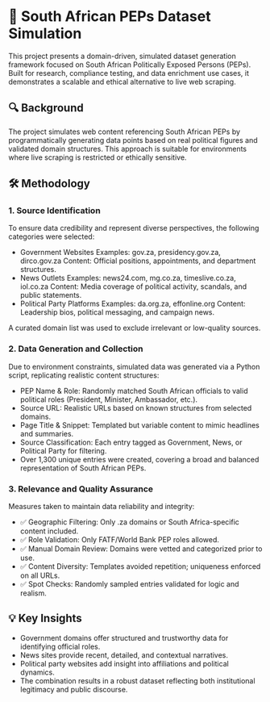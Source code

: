 # 🧾 South African PEPs Dataset Simulation
This project presents a domain-driven, simulated dataset generation framework focused on South African Politically Exposed Persons (PEPs). Built for research, compliance testing, and data enrichment use cases, it demonstrates a scalable and ethical alternative to live web scraping.

## 🔍 Background
The project simulates web content referencing South African PEPs by programmatically generating data points based on real political figures and validated domain structures. This approach is suitable for environments where live scraping is restricted or ethically sensitive.

## 🛠️ Methodology
### 1. Source Identification
To ensure data credibility and represent diverse perspectives, the following categories were selected:

- Government Websites
Examples: gov.za, presidency.gov.za, dirco.gov.za
Content: Official positions, appointments, and department structures.
- News Outlets
Examples: news24.com, mg.co.za, timeslive.co.za, iol.co.za
Content: Media coverage of political activity, scandals, and public statements.
- Political Party Platforms
Examples: da.org.za, effonline.org
Content: Leadership bios, political messaging, and campaign news.

A curated domain list was used to exclude irrelevant or low-quality sources.

### 2. Data Generation and Collection
Due to environment constraints, simulated data was generated via a Python script, replicating realistic content structures:

- PEP Name & Role: Randomly matched South African officials to valid political roles (President, Minister, Ambassador, etc.).
- Source URL: Realistic URLs based on known structures from selected domains.
- Page Title & Snippet: Templated but variable content to mimic headlines and summaries.
- Source Classification: Each entry tagged as Government, News, or Political Party for filtering.
- Over 1,300 unique entries were created, covering a broad and balanced representation of South African PEPs.

### 3. Relevance and Quality Assurance
Measures taken to maintain data reliability and integrity:

- ✅ Geographic Filtering: Only .za domains or South Africa-specific content included.
- ✅ Role Validation: Only FATF/World Bank PEP roles allowed.
- ✅ Manual Domain Review: Domains were vetted and categorized prior to use.
- ✅ Content Diversity: Templates avoided repetition; uniqueness enforced on all URLs.
- ✅ Spot Checks: Randomly sampled entries validated for logic and realism.

## 💡 Key Insights
- Government domains offer structured and trustworthy data for identifying official roles.
- News sites provide recent, detailed, and contextual narratives.
- Political party websites add insight into affiliations and political dynamics.
- The combination results in a robust dataset reflecting both institutional legitimacy and public discourse.

